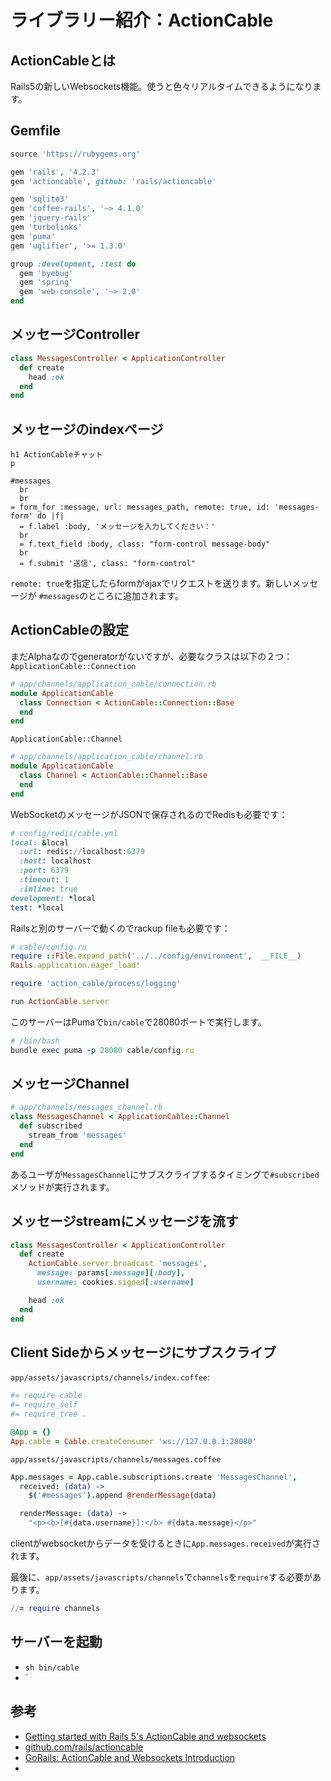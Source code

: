 # ライブラリー紹介：ActionCable

## ActionCableとは
Rails5の新しいWebsockets機能。使うと色々リアルタイムできるようになります。

## Gemfile
```Ruby
source 'https://rubygems.org'

gem 'rails', '4.2.3'
gem 'actioncable', github: 'rails/actioncable'

gem 'sqlite3'
gem 'coffee-rails', '~> 4.1.0'
gem 'jquery-rails'
gem 'turbolinks'
gem 'puma'
gem 'uglifier', '>= 1.3.0'

group :development, :test do
  gem 'byebug'
  gem 'spring'
  gem 'web-console', '~> 2.0'
end
```

## メッセージController
```Ruby
class MessagesController < ApplicationController
  def create
    head :ok
  end
end
```


## メッセージのindexページ
```Slim
h1 ActionCableチャット
p

#messages
  br
  br
= form_for :message, url: messages_path, remote: true, id: 'messages-form' do |f|
  = f.label :body, 'メッセージを入力してください：'
  br
  = f.text_field :body, class: "form-control message-body"
  br
  = f.submit '送信', class: "form-control"
```

`remote: true`を指定したらformがajaxでリクエストを送ります。新しいメッセージが
`#messages`のところに追加されます。

## ActionCableの設定
まだAlphaなのでgeneratorがないですが、必要なクラスは以下の２つ：
`ApplicationCable::Connection`
```Ruby
# app/channels/application_cable/connection.rb
module ApplicationCable
  class Connection < ActionCable::Connection::Base
  end
end
```
`ApplicationCable::Channel`
```Ruby
# app/channels/application_cable/channel.rb
module ApplicationCable
  class Channel < ActionCable::Channel::Base
  end
end
```

WebSocketのメッセージがJSONで保存されるのでRedisも必要です：
```Ruby
# config/redis/cable.yml
local: &local
  :url: redis://localhost:6379
  :host: localhost
  :port: 6379
  :timeout: 1
  :inline: true
development: *local
test: *local
```

Railsと別のサーバーで動くのでrackup fileも必要です：
```Ruby
# cable/config.ru
require ::File.expand_path('../../config/environment',  __FILE__)
Rails.application.eager_load!

require 'action_cable/process/logging'

run ActionCable.server
```

このサーバーはPumaで`bin/cable`で28080ポートで実行します。
```Ruby
# /bin/bash
bundle exec puma -p 28080 cable/config.ru
```

## メッセージChannel
```Ruby
# app/channels/messages_channel.rb
class MessagesChannel < ApplicationCable::Channel
  def subscribed
    stream_from 'messages'
  end
end
```
あるユーザが`MessagesChannel`にサブスクライブするタイミングで`#subscribed`メソッドが実行されます。

## メッセージstreamにメッセージを流す
```Ruby
class MessagesController < ApplicationController
  def create
    ActionCable.server.broadcast 'messages',
      message: params[:message][:body],
      username: cookies.signed[:username]

    head :ok
  end
end
```

## Client Sideからメッセージにサブスクライブ
`app/assets/javascripts/channels/index.coffee`:
```Ruby
#= require cable
#= require_self
#= require_tree .

@App = {}
App.cable = Cable.createConsumer 'ws://127.0.0.1:28080'
```

`app/assets/javascripts/channels/messages.coffee`
```Coffeescript
App.messages = App.cable.subscriptions.create 'MessagesChannel',
  received: (data) ->
    $('#messages').append @renderMessage(data)

  renderMessage: (data) ->
    "<p><b>[#{data.username}]:</b> #{data.message}</p>"
```
clientがwebsocketからデータを受けるときに`App.messages.received`が実行されます。

最後に、`app/assets/javascripts/channels`で`channels`を`require`する必要があります。

```Ruby
//= require channels
```

## サーバーを起動
* `sh bin/cable`
* `

## 参考
* [Getting started with Rails 5's ActionCable and websockets](http://nithinbekal.com/posts/rails-action-cable/)
* [github.com/rails/actioncable](https://github.com/rails/actioncable)
* [GoRails: ActionCable and Websockets Introduction](https://gorails.com/episodes/rails-5-actioncable-websockets)
* 
